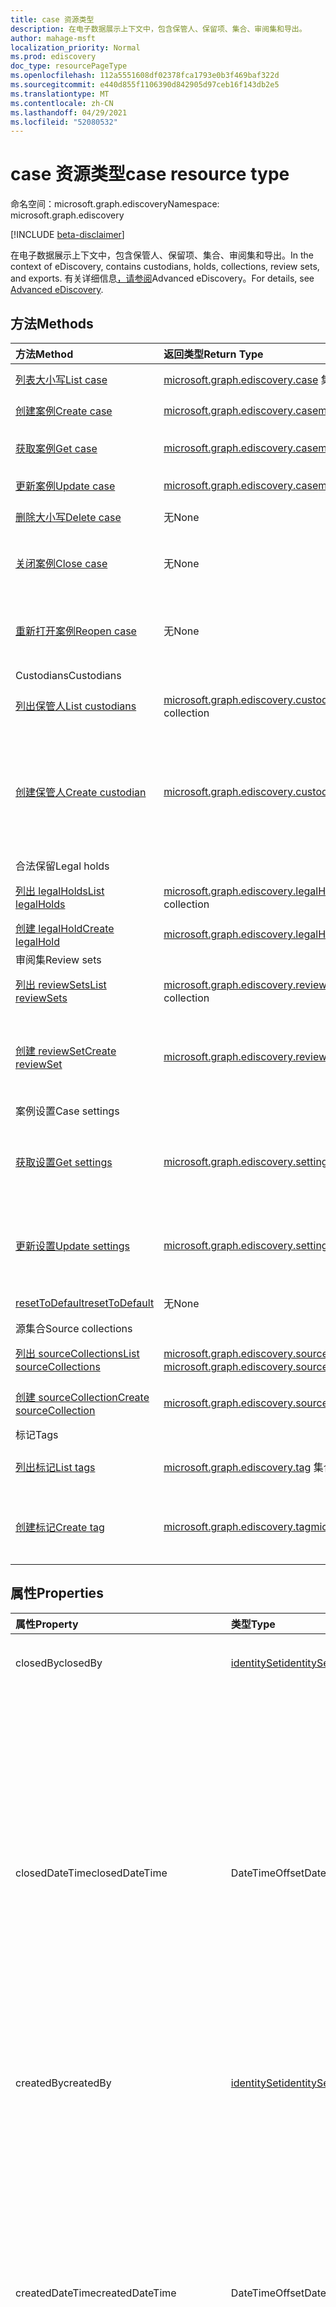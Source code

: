 ```yaml
---
title: case 资源类型
description: 在电子数据展示上下文中，包含保管人、保留项、集合、审阅集和导出。
author: mahage-msft
localization_priority: Normal
ms.prod: ediscovery
doc_type: resourcePageType
ms.openlocfilehash: 112a5551608df02378fca1793e0b3f469baf322d
ms.sourcegitcommit: e440d855f1106390d842905d97ceb16f143db2e5
ms.translationtype: MT
ms.contentlocale: zh-CN
ms.lasthandoff: 04/29/2021
ms.locfileid: "52080532"
---
```

# <a name="case-resource-type"></a><span data-ttu-id="5a0e0-103">case 资源类型</span><span class="sxs-lookup"><span data-stu-id="5a0e0-103">case resource type</span></span>

<span data-ttu-id="5a0e0-104">命名空间：microsoft.graph.ediscovery</span><span class="sxs-lookup"><span data-stu-id="5a0e0-104">Namespace: microsoft.graph.ediscovery</span></span>

[!INCLUDE [beta-disclaimer](../../includes/beta-disclaimer.md)]

<span data-ttu-id="5a0e0-105">在电子数据展示上下文中，包含保管人、保留项、集合、审阅集和导出。</span><span class="sxs-lookup"><span data-stu-id="5a0e0-105">In the context of eDiscovery, contains custodians, holds, collections, review sets, and exports.</span></span> <span data-ttu-id="5a0e0-106">有关详细信息[，请参阅](/microsoft-365/compliance/overview-ediscovery-20)Advanced eDiscovery。</span><span class="sxs-lookup"><span data-stu-id="5a0e0-106">For details, see [Advanced eDiscovery](/microsoft-365/compliance/overview-ediscovery-20).</span></span>

## <a name="methods"></a><span data-ttu-id="5a0e0-107">方法</span><span class="sxs-lookup"><span data-stu-id="5a0e0-107">Methods</span></span>

| <span data-ttu-id="5a0e0-108">方法</span><span class="sxs-lookup"><span data-stu-id="5a0e0-108">Method</span></span>       | <span data-ttu-id="5a0e0-109">返回类型</span><span class="sxs-lookup"><span data-stu-id="5a0e0-109">Return Type</span></span> | <span data-ttu-id="5a0e0-110">说明</span><span class="sxs-lookup"><span data-stu-id="5a0e0-110">Description</span></span> |
|:-------------|:------------|:------------|
| [<span data-ttu-id="5a0e0-111">列表大小写</span><span class="sxs-lookup"><span data-stu-id="5a0e0-111">List case</span></span>](../api/ediscovery-case-list.md) | <span data-ttu-id="5a0e0-112">[microsoft.graph.ediscovery.case](ediscovery-case.md) 集合</span><span class="sxs-lookup"><span data-stu-id="5a0e0-112">[microsoft.graph.ediscovery.case](ediscovery-case.md) collection</span></span> | <span data-ttu-id="5a0e0-113">检索 case [对象](../resources/ediscovery-case.md) 的列表。</span><span class="sxs-lookup"><span data-stu-id="5a0e0-113">Retrieve a list of [case](../resources/ediscovery-case.md) objects.</span></span>|
| [<span data-ttu-id="5a0e0-114">创建案例</span><span class="sxs-lookup"><span data-stu-id="5a0e0-114">Create case</span></span>](../api/ediscovery-case-post.md) | [<span data-ttu-id="5a0e0-115">microsoft.graph.ediscovery.case</span><span class="sxs-lookup"><span data-stu-id="5a0e0-115">microsoft.graph.ediscovery.case</span></span>](ediscovery-case.md) | <span data-ttu-id="5a0e0-116">创建新的 **case** 对象。</span><span class="sxs-lookup"><span data-stu-id="5a0e0-116">Create a new **case** object.</span></span> |
| [<span data-ttu-id="5a0e0-117">获取案例</span><span class="sxs-lookup"><span data-stu-id="5a0e0-117">Get case</span></span>](../api/ediscovery-case-get.md) | [<span data-ttu-id="5a0e0-118">microsoft.graph.ediscovery.case</span><span class="sxs-lookup"><span data-stu-id="5a0e0-118">microsoft.graph.ediscovery.case</span></span>](ediscovery-case.md) | <span data-ttu-id="5a0e0-119">检索 case **对象的属性和** 关系。</span><span class="sxs-lookup"><span data-stu-id="5a0e0-119">Retrieve the properties and relationships of a **case** object.</span></span> |
| [<span data-ttu-id="5a0e0-120">更新案例</span><span class="sxs-lookup"><span data-stu-id="5a0e0-120">Update case</span></span>](../api/ediscovery-case-update.md) | [<span data-ttu-id="5a0e0-121">microsoft.graph.ediscovery.case</span><span class="sxs-lookup"><span data-stu-id="5a0e0-121">microsoft.graph.ediscovery.case</span></span>](ediscovery-case.md) | <span data-ttu-id="5a0e0-122">更新 **case** 对象的属性。</span><span class="sxs-lookup"><span data-stu-id="5a0e0-122">Update the properties of a **case** object.</span></span> |
| [<span data-ttu-id="5a0e0-123">删除大小写</span><span class="sxs-lookup"><span data-stu-id="5a0e0-123">Delete case</span></span>](../api/ediscovery-case-delete.md) | <span data-ttu-id="5a0e0-124">无</span><span class="sxs-lookup"><span data-stu-id="5a0e0-124">None</span></span> | <span data-ttu-id="5a0e0-125">删除 **case** 对象。</span><span class="sxs-lookup"><span data-stu-id="5a0e0-125">Delete a **case** object.</span></span> |
| [<span data-ttu-id="5a0e0-126">关闭案例</span><span class="sxs-lookup"><span data-stu-id="5a0e0-126">Close case</span></span>](../api/ediscovery-case-close.md)        | <span data-ttu-id="5a0e0-127">无</span><span class="sxs-lookup"><span data-stu-id="5a0e0-127">None</span></span>                                              | <span data-ttu-id="5a0e0-128">关闭电子数据展示案例。</span><span class="sxs-lookup"><span data-stu-id="5a0e0-128">Close an eDiscovery case.</span></span> <span data-ttu-id="5a0e0-129">有关详细信息，请参阅 [关闭案例](/microsoft-365/compliance/close-or-delete-case#close-a-case)。</span><span class="sxs-lookup"><span data-stu-id="5a0e0-129">For details, see [Close a case](/microsoft-365/compliance/close-or-delete-case#close-a-case).</span></span> |
| [<span data-ttu-id="5a0e0-130">重新打开案例</span><span class="sxs-lookup"><span data-stu-id="5a0e0-130">Reopen case</span></span>](../api/ediscovery-case-reopen.md)      | <span data-ttu-id="5a0e0-131">无</span><span class="sxs-lookup"><span data-stu-id="5a0e0-131">None</span></span>                                              | <span data-ttu-id="5a0e0-132">重新打开已关闭电子数据展示案例。</span><span class="sxs-lookup"><span data-stu-id="5a0e0-132">Reopen an eDiscovery case that was closed.</span></span> <span data-ttu-id="5a0e0-133">有关详细信息，请参阅 [重新打开已关闭的案例](/microsoft-365/compliance/close-or-delete-case#reopen-a-closed-case)。</span><span class="sxs-lookup"><span data-stu-id="5a0e0-133">For details, see [Reopen a closed case](/microsoft-365/compliance/close-or-delete-case#reopen-a-closed-case).</span></span>|
| <span data-ttu-id="5a0e0-134">Custodians</span><span class="sxs-lookup"><span data-stu-id="5a0e0-134">Custodians</span></span> |
| [<span data-ttu-id="5a0e0-135">列出保管人</span><span class="sxs-lookup"><span data-stu-id="5a0e0-135">List custodians</span></span>](../api/ediscovery-case-list-custodians.md)   | <span data-ttu-id="5a0e0-136">[microsoft.graph.ediscovery.custodian](../resources/ediscovery-custodian.md) 集合</span><span class="sxs-lookup"><span data-stu-id="5a0e0-136">[microsoft.graph.ediscovery.custodian](../resources/ediscovery-custodian.md) collection</span></span> |<span data-ttu-id="5a0e0-137">获取保管 [人对象及其](../resources/ediscovery-custodian.md) 属性的列表。</span><span class="sxs-lookup"><span data-stu-id="5a0e0-137">Get a list of the [custodian](../resources/ediscovery-custodian.md) objects and their properties.</span></span>|
| [<span data-ttu-id="5a0e0-138">创建保管人</span><span class="sxs-lookup"><span data-stu-id="5a0e0-138">Create custodian</span></span>](../api/ediscovery-case-post-custodians.md)  | [<span data-ttu-id="5a0e0-139">microsoft.graph.ediscovery.custodian</span><span class="sxs-lookup"><span data-stu-id="5a0e0-139">microsoft.graph.ediscovery.custodian</span></span>](../resources/ediscovery-custodian.md)           |<span data-ttu-id="5a0e0-140">创建新的保管 [人](../resources/ediscovery-custodian.md) 对象。</span><span class="sxs-lookup"><span data-stu-id="5a0e0-140">Create a new [custodian](../resources/ediscovery-custodian.md) object.</span></span> <span data-ttu-id="5a0e0-141">创建保管人对象后，你需要创建保管人[的用户来源](../resources/ediscovery-usersource.md)，以引用其邮箱和OneDrive for Business网站。</span><span class="sxs-lookup"><span data-stu-id="5a0e0-141">After the custodian object is created, you will need to create the custodian's [userSource](../resources/ediscovery-usersource.md) to reference their mailbox and OneDrive for Business site.</span></span>|
| <span data-ttu-id="5a0e0-142">合法保留</span><span class="sxs-lookup"><span data-stu-id="5a0e0-142">Legal holds</span></span> |
| [<span data-ttu-id="5a0e0-143">列出 legalHolds</span><span class="sxs-lookup"><span data-stu-id="5a0e0-143">List legalHolds</span></span>](../api/ediscovery-case-list-legalholds.md)   | <span data-ttu-id="5a0e0-144">[microsoft.graph.ediscovery.legalHold](../resources/ediscovery-legalhold.md) 集合</span><span class="sxs-lookup"><span data-stu-id="5a0e0-144">[microsoft.graph.ediscovery.legalHold](../resources/ediscovery-legalhold.md) collection</span></span> | <span data-ttu-id="5a0e0-145">获取[适用于案例的 legalHolds。](../resources/ediscovery-legalhold.md)</span><span class="sxs-lookup"><span data-stu-id="5a0e0-145">Get the [legalHolds](../resources/ediscovery-legalhold.md) that are applied to a case.</span></span>|
| [<span data-ttu-id="5a0e0-146">创建 legalHold</span><span class="sxs-lookup"><span data-stu-id="5a0e0-146">Create legalHold</span></span>](../api/ediscovery-case-post-legalholds.md)  | [<span data-ttu-id="5a0e0-147">microsoft.graph.ediscovery.legalHold</span><span class="sxs-lookup"><span data-stu-id="5a0e0-147">microsoft.graph.ediscovery.legalHold</span></span>](../resources/ediscovery-legalhold.md)           | <span data-ttu-id="5a0e0-148">创建新的 [legalHold](../resources/ediscovery-legalhold.md) 对象。</span><span class="sxs-lookup"><span data-stu-id="5a0e0-148">Create a new [legalHold](../resources/ediscovery-legalhold.md) object.</span></span>|
| <span data-ttu-id="5a0e0-149">审阅集</span><span class="sxs-lookup"><span data-stu-id="5a0e0-149">Review sets</span></span> |
| [<span data-ttu-id="5a0e0-150">列出 reviewSets</span><span class="sxs-lookup"><span data-stu-id="5a0e0-150">List reviewSets</span></span>](../api/ediscovery-case-list-reviewsets.md)   | <span data-ttu-id="5a0e0-151">[microsoft.graph.ediscovery.reviewSet](../resources/ediscovery-reviewset.md) 集合</span><span class="sxs-lookup"><span data-stu-id="5a0e0-151">[microsoft.graph.ediscovery.reviewSet](../resources/ediscovery-reviewset.md) collection</span></span> | <span data-ttu-id="5a0e0-152">从 case [对象获取 reviewSets](../resources/ediscovery-reviewset.md)**列表。**</span><span class="sxs-lookup"><span data-stu-id="5a0e0-152">Get the list of [reviewSets](../resources/ediscovery-reviewset.md) from a **case** object.</span></span>|
| [<span data-ttu-id="5a0e0-153">创建 reviewSet</span><span class="sxs-lookup"><span data-stu-id="5a0e0-153">Create reviewSet</span></span>](../api/ediscovery-case-post-reviewsets.md)  | [<span data-ttu-id="5a0e0-154">microsoft.graph.ediscovery.reviewSet</span><span class="sxs-lookup"><span data-stu-id="5a0e0-154">microsoft.graph.ediscovery.reviewSet</span></span>](../resources/ediscovery-reviewset.md)           | <span data-ttu-id="5a0e0-155">创建新的 [reviewSet](../resources/ediscovery-reviewset.md) 对象。</span><span class="sxs-lookup"><span data-stu-id="5a0e0-155">Create a new [reviewSet](../resources/ediscovery-reviewset.md) object.</span></span> <span data-ttu-id="5a0e0-156">请求正文包含显示名称审阅集的唯一可写属性的正文。</span><span class="sxs-lookup"><span data-stu-id="5a0e0-156">The request body contains the display name of the review set, which is the only writable property.</span></span>|
| <span data-ttu-id="5a0e0-157">案例设置</span><span class="sxs-lookup"><span data-stu-id="5a0e0-157">Case settings</span></span> |
| [<span data-ttu-id="5a0e0-158">获取设置</span><span class="sxs-lookup"><span data-stu-id="5a0e0-158">Get settings</span></span>](../api/ediscovery-settings-get.md)|[<span data-ttu-id="5a0e0-159">microsoft.graph.ediscovery.settings</span><span class="sxs-lookup"><span data-stu-id="5a0e0-159">microsoft.graph.ediscovery.settings</span></span>](../resources/ediscovery-settings.md)|<span data-ttu-id="5a0e0-160">读取 [microsoft.graph.ediscovery.settings 对象的属性和](../resources/ediscovery-settings.md) 关系。</span><span class="sxs-lookup"><span data-stu-id="5a0e0-160">Read the properties and relationships of a [microsoft.graph.ediscovery.settings](../resources/ediscovery-settings.md) object.</span></span> |
| [<span data-ttu-id="5a0e0-161">更新设置</span><span class="sxs-lookup"><span data-stu-id="5a0e0-161">Update settings</span></span>](../api/ediscovery-settings-update.md)|[<span data-ttu-id="5a0e0-162">microsoft.graph.ediscovery.settings</span><span class="sxs-lookup"><span data-stu-id="5a0e0-162">microsoft.graph.ediscovery.settings</span></span>](../resources/ediscovery-settings.md)|<span data-ttu-id="5a0e0-163">更新 [microsoft.graph.ediscovery.settings 对象](../resources/ediscovery-settings.md) 的属性。</span><span class="sxs-lookup"><span data-stu-id="5a0e0-163">Update the properties of a [microsoft.graph.ediscovery.settings](../resources/ediscovery-settings.md) object.</span></span> |
| [<span data-ttu-id="5a0e0-164">resetToDefault</span><span class="sxs-lookup"><span data-stu-id="5a0e0-164">resetToDefault</span></span>](../api/ediscovery-settings-resettodefault.md)|<span data-ttu-id="5a0e0-165">无</span><span class="sxs-lookup"><span data-stu-id="5a0e0-165">None</span></span>|<span data-ttu-id="5a0e0-166">将所有设置重置为默认值。</span><span class="sxs-lookup"><span data-stu-id="5a0e0-166">Reset all settings to the default values.</span></span> |
| <span data-ttu-id="5a0e0-167">源集合</span><span class="sxs-lookup"><span data-stu-id="5a0e0-167">Source collections</span></span> |
| [<span data-ttu-id="5a0e0-168">列出 sourceCollections</span><span class="sxs-lookup"><span data-stu-id="5a0e0-168">List sourceCollections</span></span>](../api/ediscovery-case-list-sourcecollections.md)|<span data-ttu-id="5a0e0-169">[microsoft.graph.ediscovery.sourceCollection](../resources/ediscovery-sourcecollection.md) 集合</span><span class="sxs-lookup"><span data-stu-id="5a0e0-169">[microsoft.graph.ediscovery.sourceCollection](../resources/ediscovery-sourcecollection.md) collection</span></span>|<span data-ttu-id="5a0e0-170">从[case 对象获取 sourceCollection。](../resources/ediscovery-sourcecollection.md) </span><span class="sxs-lookup"><span data-stu-id="5a0e0-170">Get the [sourceCollection](../resources/ediscovery-sourcecollection.md) from a **case** object.</span></span>|
| [<span data-ttu-id="5a0e0-171">创建 sourceCollection</span><span class="sxs-lookup"><span data-stu-id="5a0e0-171">Create sourceCollection</span></span>](../api/ediscovery-case-post-sourcecollections.md)|[<span data-ttu-id="5a0e0-172">microsoft.graph.ediscovery.sourceCollection</span><span class="sxs-lookup"><span data-stu-id="5a0e0-172">microsoft.graph.ediscovery.sourceCollection</span></span>](../resources/ediscovery-sourcecollection.md)|<span data-ttu-id="5a0e0-173">创建新的 **sourceCollection** 对象。</span><span class="sxs-lookup"><span data-stu-id="5a0e0-173">Create a new **sourceCollection** object.</span></span>|
| <span data-ttu-id="5a0e0-174">标记</span><span class="sxs-lookup"><span data-stu-id="5a0e0-174">Tags</span></span> |
| [<span data-ttu-id="5a0e0-175">列出标记</span><span class="sxs-lookup"><span data-stu-id="5a0e0-175">List tags</span></span>](../api/ediscovery-case-list-tags.md)|<span data-ttu-id="5a0e0-176">[microsoft.graph.ediscovery.tag](../resources/ediscovery-tag.md) 集合</span><span class="sxs-lookup"><span data-stu-id="5a0e0-176">[microsoft.graph.ediscovery.tag](../resources/ediscovery-tag.md) collection</span></span>|<span data-ttu-id="5a0e0-177">从电子数据展示 [案例](../resources/ediscovery-tag.md) 检索标记对象列表。</span><span class="sxs-lookup"><span data-stu-id="5a0e0-177">Retrieve a list of [tag](../resources/ediscovery-tag.md) objects from an eDiscovery case.</span></span>|
| [<span data-ttu-id="5a0e0-178">创建标记</span><span class="sxs-lookup"><span data-stu-id="5a0e0-178">Create tag</span></span>](../api/ediscovery-case-post-tags.md)|[<span data-ttu-id="5a0e0-179">microsoft.graph.ediscovery.tag</span><span class="sxs-lookup"><span data-stu-id="5a0e0-179">microsoft.graph.ediscovery.tag</span></span>](../resources/ediscovery-tag.md)|<span data-ttu-id="5a0e0-180">为指定案例创建新标记。</span><span class="sxs-lookup"><span data-stu-id="5a0e0-180">Create a new tag for the specified case.</span></span> <span data-ttu-id="5a0e0-181">标记在审阅内容时用于审阅集。</span><span class="sxs-lookup"><span data-stu-id="5a0e0-181">The tags are used in review sets while reviewing content.</span></span>|

## <a name="properties"></a><span data-ttu-id="5a0e0-182">属性</span><span class="sxs-lookup"><span data-stu-id="5a0e0-182">Properties</span></span>

| <span data-ttu-id="5a0e0-183">属性</span><span class="sxs-lookup"><span data-stu-id="5a0e0-183">Property</span></span>     | <span data-ttu-id="5a0e0-184">类型</span><span class="sxs-lookup"><span data-stu-id="5a0e0-184">Type</span></span>        | <span data-ttu-id="5a0e0-185">说明</span><span class="sxs-lookup"><span data-stu-id="5a0e0-185">Description</span></span> |
|:-------------|:------------|:------------|
|<span data-ttu-id="5a0e0-186">closedBy</span><span class="sxs-lookup"><span data-stu-id="5a0e0-186">closedBy</span></span>|[<span data-ttu-id="5a0e0-187">identitySet</span><span class="sxs-lookup"><span data-stu-id="5a0e0-187">identitySet</span></span>](/graph/api/resources/identityset)|<span data-ttu-id="5a0e0-188">关闭案例的用户。</span><span class="sxs-lookup"><span data-stu-id="5a0e0-188">The user who closed the case.</span></span>|
|<span data-ttu-id="5a0e0-189">closedDateTime</span><span class="sxs-lookup"><span data-stu-id="5a0e0-189">closedDateTime</span></span>|<span data-ttu-id="5a0e0-190">DateTimeOffset</span><span class="sxs-lookup"><span data-stu-id="5a0e0-190">DateTimeOffset</span></span>|<span data-ttu-id="5a0e0-191">案例关闭的日期和时间。</span><span class="sxs-lookup"><span data-stu-id="5a0e0-191">The date and time when the case was closed.</span></span> <span data-ttu-id="5a0e0-192">时间戳类型表示采用 ISO 8601 格式的日期和时间信息，始终采用 UTC 时区。</span><span class="sxs-lookup"><span data-stu-id="5a0e0-192">The Timestamp type represents date and time information using ISO 8601 format and is always in UTC time.</span></span> <span data-ttu-id="5a0e0-193">例如，2014 年 1 月 1 日午夜 UTC 为 `2014-01-01T00:00:00Z`</span><span class="sxs-lookup"><span data-stu-id="5a0e0-193">For example, midnight UTC on Jan 1, 2014 is `2014-01-01T00:00:00Z`</span></span>|
|<span data-ttu-id="5a0e0-194">createdBy</span><span class="sxs-lookup"><span data-stu-id="5a0e0-194">createdBy</span></span>|[<span data-ttu-id="5a0e0-195">identitySet</span><span class="sxs-lookup"><span data-stu-id="5a0e0-195">identitySet</span></span>](/graph/api/resources/identityset)|<span data-ttu-id="5a0e0-196">创建案例的用户。</span><span class="sxs-lookup"><span data-stu-id="5a0e0-196">The user who created the case.</span></span>|
|<span data-ttu-id="5a0e0-197">createdDateTime</span><span class="sxs-lookup"><span data-stu-id="5a0e0-197">createdDateTime</span></span>|<span data-ttu-id="5a0e0-198">DateTimeOffset</span><span class="sxs-lookup"><span data-stu-id="5a0e0-198">DateTimeOffset</span></span>|<span data-ttu-id="5a0e0-199">实体的创建日期和时间。</span><span class="sxs-lookup"><span data-stu-id="5a0e0-199">The date and time when the entity was created.</span></span> <span data-ttu-id="5a0e0-200">时间戳类型表示采用 ISO 8601 格式的日期和时间信息，始终采用 UTC 时区。</span><span class="sxs-lookup"><span data-stu-id="5a0e0-200">The Timestamp type represents date and time information using ISO 8601 format and is always in UTC time.</span></span> <span data-ttu-id="5a0e0-201">例如，2014 年 1 月 1 日午夜 UTC 为 `2014-01-01T00:00:00Z`</span><span class="sxs-lookup"><span data-stu-id="5a0e0-201">For example, midnight UTC on Jan 1, 2014 is `2014-01-01T00:00:00Z`</span></span>|
|<span data-ttu-id="5a0e0-202">说明</span><span class="sxs-lookup"><span data-stu-id="5a0e0-202">description</span></span>|<span data-ttu-id="5a0e0-203">String</span><span class="sxs-lookup"><span data-stu-id="5a0e0-203">String</span></span>|<span data-ttu-id="5a0e0-204">案例描述。</span><span class="sxs-lookup"><span data-stu-id="5a0e0-204">The case description.</span></span>|
|<span data-ttu-id="5a0e0-205">displayName</span><span class="sxs-lookup"><span data-stu-id="5a0e0-205">displayName</span></span>|<span data-ttu-id="5a0e0-206">String</span><span class="sxs-lookup"><span data-stu-id="5a0e0-206">String</span></span>|<span data-ttu-id="5a0e0-207">大小写名称。</span><span class="sxs-lookup"><span data-stu-id="5a0e0-207">The case name.</span></span>|
|<span data-ttu-id="5a0e0-208">externalId</span><span class="sxs-lookup"><span data-stu-id="5a0e0-208">externalId</span></span>|<span data-ttu-id="5a0e0-209">String</span><span class="sxs-lookup"><span data-stu-id="5a0e0-209">String</span></span>|<span data-ttu-id="5a0e0-210">客户参考的外部案例编号。</span><span class="sxs-lookup"><span data-stu-id="5a0e0-210">The external case number for customer reference.</span></span>|
|<span data-ttu-id="5a0e0-211">id</span><span class="sxs-lookup"><span data-stu-id="5a0e0-211">id</span></span>|<span data-ttu-id="5a0e0-212">String</span><span class="sxs-lookup"><span data-stu-id="5a0e0-212">String</span></span>| <span data-ttu-id="5a0e0-213">电子数据展示案例的 ID。</span><span class="sxs-lookup"><span data-stu-id="5a0e0-213">The ID for the eDiscovery case.</span></span> <span data-ttu-id="5a0e0-214">只读。</span><span class="sxs-lookup"><span data-stu-id="5a0e0-214">Read-only.</span></span> |
|<span data-ttu-id="5a0e0-215">lastModifiedBy</span><span class="sxs-lookup"><span data-stu-id="5a0e0-215">lastModifiedBy</span></span>|[<span data-ttu-id="5a0e0-216">identitySet</span><span class="sxs-lookup"><span data-stu-id="5a0e0-216">identitySet</span></span>](/graph/api/resources/identityset)|<span data-ttu-id="5a0e0-217">最后一个修改实体的用户。</span><span class="sxs-lookup"><span data-stu-id="5a0e0-217">The last user who modified the entity.</span></span>|
|<span data-ttu-id="5a0e0-218">lastModifiedDateTime</span><span class="sxs-lookup"><span data-stu-id="5a0e0-218">lastModifiedDateTime</span></span>|<span data-ttu-id="5a0e0-219">DateTimeOffset</span><span class="sxs-lookup"><span data-stu-id="5a0e0-219">DateTimeOffset</span></span>| <span data-ttu-id="5a0e0-220">修改案例的最新日期和时间。</span><span class="sxs-lookup"><span data-stu-id="5a0e0-220">The latest date and time when the case was modified.</span></span> <span data-ttu-id="5a0e0-221">时间戳类型表示采用 ISO 8601 格式的日期和时间信息，始终采用 UTC 时区。</span><span class="sxs-lookup"><span data-stu-id="5a0e0-221">The Timestamp type represents date and time information using ISO 8601 format and is always in UTC time.</span></span> <span data-ttu-id="5a0e0-222">例如，2014 年 1 月 1 日午夜 UTC 为 `2014-01-01T00:00:00Z`</span><span class="sxs-lookup"><span data-stu-id="5a0e0-222">For example, midnight UTC on Jan 1, 2014 is `2014-01-01T00:00:00Z`</span></span>|
|<span data-ttu-id="5a0e0-223">状态</span><span class="sxs-lookup"><span data-stu-id="5a0e0-223">status</span></span>|<span data-ttu-id="5a0e0-224">microsoft.graph.ediscovery.caseStatus</span><span class="sxs-lookup"><span data-stu-id="5a0e0-224">microsoft.graph.ediscovery.caseStatus</span></span>| <span data-ttu-id="5a0e0-225">大小写状态。</span><span class="sxs-lookup"><span data-stu-id="5a0e0-225">The case status.</span></span> <span data-ttu-id="5a0e0-226">可能的值为 `unknown` `active` `pendingDelete` 、、、、 `closing` 和 `closed` `closedWithError` 。</span><span class="sxs-lookup"><span data-stu-id="5a0e0-226">Possible values are `unknown`, `active`, `pendingDelete`, `closing`, `closed`, and `closedWithError`.</span></span> <span data-ttu-id="5a0e0-227">有关详细信息，请参阅下表。</span><span class="sxs-lookup"><span data-stu-id="5a0e0-227">For details, see the following table.</span></span>|

### <a name="casestatus-values"></a><span data-ttu-id="5a0e0-228">caseStatus 值</span><span class="sxs-lookup"><span data-stu-id="5a0e0-228">caseStatus values</span></span>

|<span data-ttu-id="5a0e0-229">成员</span><span class="sxs-lookup"><span data-stu-id="5a0e0-229">Member</span></span>|<span data-ttu-id="5a0e0-230">说明</span><span class="sxs-lookup"><span data-stu-id="5a0e0-230">Description</span></span>|
|:----|-----------|
| <span data-ttu-id="5a0e0-231">unknown</span><span class="sxs-lookup"><span data-stu-id="5a0e0-231">unknown</span></span> | <span data-ttu-id="5a0e0-232">案例状态未知。</span><span class="sxs-lookup"><span data-stu-id="5a0e0-232">Case status is unknown.</span></span> |
| <span data-ttu-id="5a0e0-233">active</span><span class="sxs-lookup"><span data-stu-id="5a0e0-233">active</span></span> | <span data-ttu-id="5a0e0-234">案例处于活动状态。</span><span class="sxs-lookup"><span data-stu-id="5a0e0-234">Case is active.</span></span> |
| <span data-ttu-id="5a0e0-235">pendingDelete</span><span class="sxs-lookup"><span data-stu-id="5a0e0-235">pendingDelete</span></span> | <span data-ttu-id="5a0e0-236">案例已被删除，但删除操作尚未完全处理。</span><span class="sxs-lookup"><span data-stu-id="5a0e0-236">Case was deleted, but the delete has not been fully transacted.</span></span> |
| <span data-ttu-id="5a0e0-237">closing</span><span class="sxs-lookup"><span data-stu-id="5a0e0-237">closing</span></span> | <span data-ttu-id="5a0e0-238">案例已关闭，但操作尚未完全处理。</span><span class="sxs-lookup"><span data-stu-id="5a0e0-238">Case was closed, but the operation has not been fully transacted.</span></span> |
| <span data-ttu-id="5a0e0-239">closed</span><span class="sxs-lookup"><span data-stu-id="5a0e0-239">closed</span></span> | <span data-ttu-id="5a0e0-240">案例已关闭。</span><span class="sxs-lookup"><span data-stu-id="5a0e0-240">The case is closed.</span></span> |
| <span data-ttu-id="5a0e0-241">closedWithError</span><span class="sxs-lookup"><span data-stu-id="5a0e0-241">closedWithError</span></span> | <span data-ttu-id="5a0e0-242">案例已关闭，但在这种情况下释放保留时出现错误。</span><span class="sxs-lookup"><span data-stu-id="5a0e0-242">The case is closed, but there were errors releasing holds in the case.</span></span> |

## <a name="relationships"></a><span data-ttu-id="5a0e0-243">关系</span><span class="sxs-lookup"><span data-stu-id="5a0e0-243">Relationships</span></span>

| <span data-ttu-id="5a0e0-244">关系</span><span class="sxs-lookup"><span data-stu-id="5a0e0-244">Relationship</span></span> | <span data-ttu-id="5a0e0-245">类型</span><span class="sxs-lookup"><span data-stu-id="5a0e0-245">Type</span></span>        | <span data-ttu-id="5a0e0-246">说明</span><span class="sxs-lookup"><span data-stu-id="5a0e0-246">Description</span></span> |
|:-------------|:------------|:------------|
|<span data-ttu-id="5a0e0-247">custodians</span><span class="sxs-lookup"><span data-stu-id="5a0e0-247">custodians</span></span>|<span data-ttu-id="5a0e0-248">[microsoft.graph.ediscovery.custodian](../resources/ediscovery-custodian.md) 集合</span><span class="sxs-lookup"><span data-stu-id="5a0e0-248">[microsoft.graph.ediscovery.custodian](../resources/ediscovery-custodian.md) collection</span></span>| <span data-ttu-id="5a0e0-249">返回此案例的 **case custodian** 对象 **列表**。</span><span class="sxs-lookup"><span data-stu-id="5a0e0-249">Returns a list of case **custodian** objects for this **case**.</span></span>  <span data-ttu-id="5a0e0-250">可为 NULL。</span><span class="sxs-lookup"><span data-stu-id="5a0e0-250">Nullable.</span></span>|
|<span data-ttu-id="5a0e0-251">legalHolds</span><span class="sxs-lookup"><span data-stu-id="5a0e0-251">legalHolds</span></span>|<span data-ttu-id="5a0e0-252">[microsoft.graph.ediscovery.legalHold](../resources/ediscovery-legalhold.md) 集合</span><span class="sxs-lookup"><span data-stu-id="5a0e0-252">[microsoft.graph.ediscovery.legalHold](../resources/ediscovery-legalhold.md) collection</span></span>| <span data-ttu-id="5a0e0-253">返回此案例的 **case legalHold** 对象 **列表**。</span><span class="sxs-lookup"><span data-stu-id="5a0e0-253">Returns a list of case **legalHold** objects for this **case**.</span></span>  <span data-ttu-id="5a0e0-254">可为 NULL。</span><span class="sxs-lookup"><span data-stu-id="5a0e0-254">Nullable.</span></span> |
|<span data-ttu-id="5a0e0-255">noncustodialDataSources</span><span class="sxs-lookup"><span data-stu-id="5a0e0-255">noncustodialDataSources</span></span>|<span data-ttu-id="5a0e0-256">[microsoft.graph.ediscovery.noncustodialDataSource](../resources/ediscovery-noncustodialdatasource.md) 集合</span><span class="sxs-lookup"><span data-stu-id="5a0e0-256">[microsoft.graph.ediscovery.noncustodialDataSource](../resources/ediscovery-noncustodialdatasource.md) collection</span></span>| <span data-ttu-id="5a0e0-257">返回大小写非 **custodialDataSource** **对象的列表。**</span><span class="sxs-lookup"><span data-stu-id="5a0e0-257">Returns a list of case **noncustodialDataSource** objects for this **case**.</span></span>  <span data-ttu-id="5a0e0-258">可为 NULL。</span><span class="sxs-lookup"><span data-stu-id="5a0e0-258">Nullable.</span></span> |
|<span data-ttu-id="5a0e0-259">operations</span><span class="sxs-lookup"><span data-stu-id="5a0e0-259">operations</span></span>|<span data-ttu-id="5a0e0-260">[microsoft.graph.ediscovery.caseOperation](../resources/ediscovery-caseoperation.md) 集合</span><span class="sxs-lookup"><span data-stu-id="5a0e0-260">[microsoft.graph.ediscovery.caseOperation](../resources/ediscovery-caseoperation.md) collection</span></span>| <span data-ttu-id="5a0e0-261">返回此案例的 **case 操作** 对象 **列表**。</span><span class="sxs-lookup"><span data-stu-id="5a0e0-261">Returns a list of case **operation** objects for this **case**.</span></span> <span data-ttu-id="5a0e0-262">可为 NULL。</span><span class="sxs-lookup"><span data-stu-id="5a0e0-262">Nullable.</span></span> |
|<span data-ttu-id="5a0e0-263">reviewSets</span><span class="sxs-lookup"><span data-stu-id="5a0e0-263">reviewSets</span></span>|<span data-ttu-id="5a0e0-264">[microsoft.graph.ediscovery.reviewSet](../resources/ediscovery-reviewset.md) 集合</span><span class="sxs-lookup"><span data-stu-id="5a0e0-264">[microsoft.graph.ediscovery.reviewSet](../resources/ediscovery-reviewset.md) collection</span></span>| <span data-ttu-id="5a0e0-265">返回一个 **reviewSet** 对象列表（在这种情况下）。</span><span class="sxs-lookup"><span data-stu-id="5a0e0-265">Returns a list of **reviewSet** objects in the case.</span></span> <span data-ttu-id="5a0e0-266">只读。</span><span class="sxs-lookup"><span data-stu-id="5a0e0-266">Read-only.</span></span> <span data-ttu-id="5a0e0-267">可为 NULL。</span><span class="sxs-lookup"><span data-stu-id="5a0e0-267">Nullable.</span></span> |
|<span data-ttu-id="5a0e0-268">设置</span><span class="sxs-lookup"><span data-stu-id="5a0e0-268">Settings</span></span>|<span data-ttu-id="5a0e0-269">[microsoft.graph.ediscovery.settings](../resources/ediscovery-settings.md) 集合</span><span class="sxs-lookup"><span data-stu-id="5a0e0-269">[microsoft.graph.ediscovery.settings](../resources/ediscovery-settings.md) collection</span></span>| <span data-ttu-id="5a0e0-270">返回在这种情况下 **的设置** 对象列表。</span><span class="sxs-lookup"><span data-stu-id="5a0e0-270">Returns a list of **settings** objects in the case.</span></span> <span data-ttu-id="5a0e0-271">只读。</span><span class="sxs-lookup"><span data-stu-id="5a0e0-271">Read-only.</span></span> <span data-ttu-id="5a0e0-272">可为 NULL。</span><span class="sxs-lookup"><span data-stu-id="5a0e0-272">Nullable.</span></span> |
|<span data-ttu-id="5a0e0-273">sourceCollections</span><span class="sxs-lookup"><span data-stu-id="5a0e0-273">sourceCollections</span></span>|<span data-ttu-id="5a0e0-274">[microsoft.graph.ediscovery.sourceCollection](../resources/ediscovery-sourcecollection.md) 集合</span><span class="sxs-lookup"><span data-stu-id="5a0e0-274">[microsoft.graph.ediscovery.sourceCollection](../resources/ediscovery-sourcecollection.md) collection</span></span>|<span data-ttu-id="5a0e0-275">返回与 **这种情况相关联的 sourceCollection** 对象的列表。</span><span class="sxs-lookup"><span data-stu-id="5a0e0-275">Returns a list of **sourceCollection** objects associated with this case.</span></span>|
|<span data-ttu-id="5a0e0-276">tags</span><span class="sxs-lookup"><span data-stu-id="5a0e0-276">tags</span></span>|<span data-ttu-id="5a0e0-277">[microsoft.graph.ediscovery.tag](../resources/ediscovery-tag.md) 集合</span><span class="sxs-lookup"><span data-stu-id="5a0e0-277">[microsoft.graph.ediscovery.tag](../resources/ediscovery-tag.md) collection</span></span>|<span data-ttu-id="5a0e0-278">返回与这种情况 **相关联的 tag** 对象列表。</span><span class="sxs-lookup"><span data-stu-id="5a0e0-278">Returns a list of **tag** objects associated to this case.</span></span>|

## <a name="json-representation"></a><span data-ttu-id="5a0e0-279">JSON 表示形式</span><span class="sxs-lookup"><span data-stu-id="5a0e0-279">JSON representation</span></span>

<span data-ttu-id="5a0e0-280">下面是资源的 JSON 表示形式。</span><span class="sxs-lookup"><span data-stu-id="5a0e0-280">The following is a JSON representation of the resource.</span></span>

<!-- {
  "blockType": "resource",
  "keyProperty":"id",
  "optionalProperties": [
 
  ],
  "@odata.type": "microsoft.graph.ediscovery.case"
}-->

```json
{
  "@odata.type": "#microsoft.graph.ediscovery.case",
  "description": "String",
  "lastModifiedBy": {
    "@odata.type": "microsoft.graph.identitySet"
  },
  "lastModifiedDateTime": "String (timestamp)",
  "status": "String",
  "closedBy": {
    "@odata.type": "microsoft.graph.identitySet"
  },
  "closedDateTime": "String (timestamp)",
  "externalId": "String",
  "id": "String (identifier)",
  "displayName": "String",
  "createdDateTime": "String (timestamp)"
}
```

<!-- uuid: 16cd6b66-4b1a-43a1-adaf-3a886856ed98
2019-02-04 14:57:30 UTC -->
<!-- {
  "type": "#page.annotation",
  "description": "case resource",
  "keywords": "",
  "section": "documentation",
  "tocPath": ""
}-->

